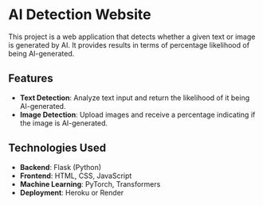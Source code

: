 # AI Detection Website

This project is a web application that detects whether a given text or image is generated by AI. It provides results in terms of percentage likelihood of being AI-generated.

## Features

- **Text Detection**: Analyze text input and return the likelihood of it being AI-generated.
- **Image Detection**: Upload images and receive a percentage indicating if the image is AI-generated.

## Technologies Used

- **Backend**: Flask (Python)
- **Frontend**: HTML, CSS, JavaScript
- **Machine Learning**: PyTorch, Transformers
- **Deployment**: Heroku or Render
